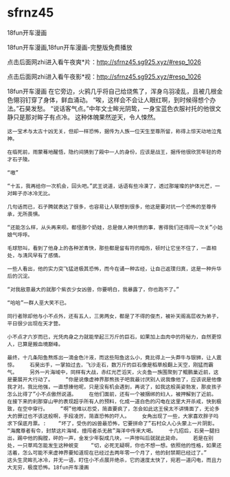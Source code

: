 # sfrnz45
18fun开车漫画

18fun开车漫画,18fun开车漫画-完整版免费播放

点击后面网zhi进入看午夜爽*片：http://sfrnz45.sg925.xyz/#resp_1026

点击后面网zhi进入看午夜影*视：http://sfrnz45.sg925.xyz/#resp_1026

18fun开车漫画    在它旁边，火鸦几乎将自己给烧焦了，浑身乌羽凌乱，且被几根金色翎羽钉穿了身体，鲜血涌动。    “唉，这样会不会让人眼红啊，到时候得想个办法。”石昊发愁。    “说话客气点。”中年文士眸光阴鸷，一身宝蓝色衣服衬托的他很文静只是那对眸子有点冷。    这种体魄果然逆天，令人悚然。

    这一宝术与太古十凶无关，但却一样恐怖，据传为人族一位天生至尊所留，称得上惊天动地泣鬼神。

    在临死前，雨蒙蓦地醒悟，隐约间猜到了殿中一人的身份，应该是战王，据传他很欣赏年轻的奇才石子陵。

    “嗷”

    “十五，我再给你一次机会，回头吧。”武王说道，话语有些冷漠了，透过那璀璨的护体光芒，一对眸子亦冰冷无比。

    几句话而已，石子腾就表达了很多，也容易让人联想到很多，他这是要对抗一个恐怖的至尊传承，无所畏惧。

    “还能怎么样，从头再来呗。都怪那个奶娃，总是做人神共愤的事，害得我们还得闯一次关”小姑娘气呼呼。

    毛球怒叫，看到了他身上的各种淤青快，那些都是留有符的暗伤，顿时让它坐不住了，一直相处，与清风早有了感情。

    一些人看出，他的实力突飞猛进极其恐怖，而今在诵一种古经，让自己返璞归真，这是一种升华后的沉淀。

    “对我敌意最大的就那个紫衣少女凶兽，你要明白，我暴露了，你也跑不了。”

    “哈哈”一群人垩大笑不已。

    同行者除却他与小不点外，还有五人，三男两女，都是了不得的俊杰，被补天阁高层收为弟子，平日很少出现在天才营。

    小不点才六岁而已，光凭肉身之力就能举起三万斤的巨石，如果加上血肉中的符秘力，自然更惊人，已算是搬血境巅峰。

    最终，十几条阳鱼熬炼出一滴金色汁液，而这些阳鱼这么小，竟比得上一头莽牛与银狮，让人震惊。    石昊出手，一掌拍过去，飞沙走石，数万斤的巨石像是稻草般翻上天空，刚猛而霸气。    另外一片海域中，同样有大战，赤红光芒滔天，火炎鱼一族围聚到了鲲鹏巢近前，这是要展开大行动了。    “你是说像虚神界那熊孩子吧我最讨厌别人说我像他了，应该说是他像我才对。我比他强，一直想揍他呢，只是没有机会遇到，再说了，如我这般英姿勃发，那皮孩子怎么比得了”小不点傲然说道。    在他们面前，还有一个被捆绑的妇人，被押解到了近前。    在接下来的刹那穿山甲的表现超乎所有人的预料，化成一道白色的闪电在这里大开杀戒，快到极致，在空中穿行。    “啊”他难以忍受，简直要疯了，怎会如此这王侯太不讲情面了，无论多大的罪过也不该这般啊，手段凌厉，简直恐怖的吓人。    女角出现了一些，大家喜欢胖子吗求下保底月票。:    “坏了，受伤的凶兽最恐怖，它要拼命了”石村众人心头蒙上一片阴影。    “海魔尊者有令，封禁这片海域，擅闯者杀无赦”海洋中传来大喝。    十几招后，石昊一腿扫出，踢中他的胸膛，砰的一声，金发少年裂成几块，一声惨叫后就就此毙命。    若是在别处，一只草鸡怎能发生这种蜕变    “切，必死无疑啊，你也不想一想。依照他的性格，如果还活着，怎么可能不来虚神界要知道现在已经过去两年零一个月了，他的封禁期已经过了。”    这头生灵眸孔冰冷，并无一语，盯住小不点展开绝杀，它的速度太快了，宛若一道闪电，而且力大无穷，极度恐怖。18fun开车漫画
